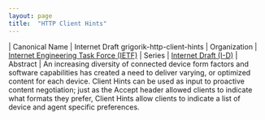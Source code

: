 ```yaml
---
layout: page
title:  "HTTP Client Hints"
---
```


| Canonical Name | Internet Draft grigorik-http-client-hints
| Organization | [Internet Engineering Task Force (IETF)](..)
| Series | [Internet Draft (I-D)](..)
| Abstract | An increasing diversity of connected device form factors and software capabilities has created a need to deliver varying, or optimized content for each device. Client Hints can be used as input to proactive content negotiation; just as the Accept header allowed clients to indicate what formats they prefer, Client Hints allow clients to indicate a list of device and agent specific preferences.